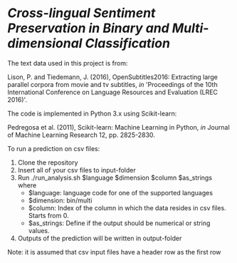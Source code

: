 # _Cross-lingual Sentiment Preservation in Binary and Multi-dimensional Classification_

The text data used in this project is from:

Lison, P. and Tiedemann, J. (2016), OpenSubtitles2016: Extracting large parallel corpora from movie and tv subtitles, _in_ 'Proceedings of the 10th International Conference on Language Resources and Evaluation (LREC 2016)'.

The code is implemented in Python 3.x using Scikit-learn:

Pedregosa et al. (2011), Scikit-learn: Machine Learning in Python, _in_ Journal of Machine Learning Research 12, pp. 2825-2830.


To run a prediction on csv files:
1. Clone the repository
2. Insert all of your csv files to input-folder
3. Run ./run_analysis.sh $language $dimension $column $as_strings
    where
    - $language: language code for one of the supported languages
    - $dimension: bin/multi
    - $column: Index of the column in which the data resides in csv files. Starts from 0.
    - $as_strings: Define if the output should be numerical or string values.
4. Outputs of the prediction will be written in output-folder

Note: it is assumed that csv input files have a header row as the first row
